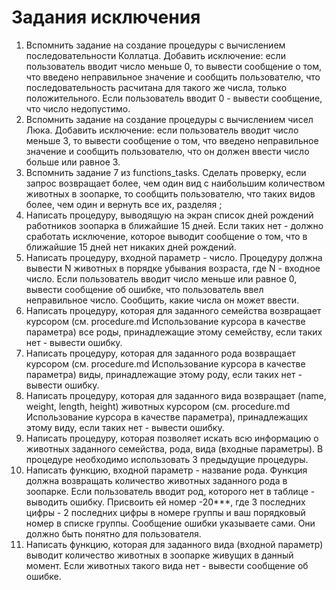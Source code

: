 # Задания исключения

1. Вспомнить задание на создание процедуры с вычислением последовательности Коллатца. Добавить исключение: если пользователь вводит число меньше 0, то вывести сообщение о том, что введено неправильное значение и сообщить пользователю, что последовательность расчитана для такого же числа, только положительного. Если пользователь вводит 0 - вывести сообщение, что число недопустимо.
2. Вспомнить задание на создание процедуры с вычислением чисел Люка. Добавить исключение: если пользователь вводит число меньше 3, то вывести сообщение о том, что введено неправильное значение и сообщить пользователю, что он должен ввести число больше или равное 3.
3. Вспомнить задание 7 из functions_tasks. Сделать проверку, если запрос возвращает более, чем один вид с наибольшим количеством животных в зоопарке, то сообщить пользователю, что таких видов более, чем один и вернуть все их, разделяя ;
4. Написать процедуру, выводящую на экран список дней рождений работников зоопарка в ближайшие 15 дней. Если таких нет - должно сработать исключение, которое выводит сообщение о том, что в ближайшие 15 дней нет никаких дней рождений.
5. Написать процедуру, входной параметр - число. Процедуру должна вывести N животных в порядке убывания возраста, где N - входное число. Если пользователь вводит число меньше или равное 0, вывести сообщение об ошибке, что пользователь ввел неправильное число. Сообщить, какие числа он может ввести.
6. Написать процедуру, которая для заданного семейства возвращает курсором (см. procedure.md Использование курсора в качестве параметра) все роды, принадлежащие этому семейству, если таких нет - вывести ошибку.
7. Написать процедуру, которая для заданного рода возвращает курсором (см. procedure.md Использование курсора в качестве параметра) виды, принадлежащие этому роду, если таких нет - вывести ошибку.
8. Написать процедуру, которая для заданного вида возвращает (name, weight, length, height) животных курсором (см. procedure.md Использование курсора в качестве параметра), принадлежащих этому виду, если таких нет - вывести ошибку.
9. Написать процедуру, которая позволяет искать всю информацию о животных заданного семейства, рода, вида (входные параметры). В процедуре необходимо использовать 3 предыдущие процедуры.
10. Написать функцию, входной параметр - название рода. Функция должна возвращать количество животных заданного рода в зоопарке. Если пользователь вводит род, которого нет в таблице - выводить ошибку. Присвоить ей номер -20\*\*\*, где 3 последних цифры - 2 последних цифры в номере группы и ваш порядковый номер в списке группы. Сообщение ошибки указываете сами. Они должно быть понятно для пользователя.
11. Написать функцию, которая для заданного вида (входной параметр) выводит количество животных в зоопарке живущих в данный момент. Если животных такого вида нет - вывести сообщение об ошибке.
